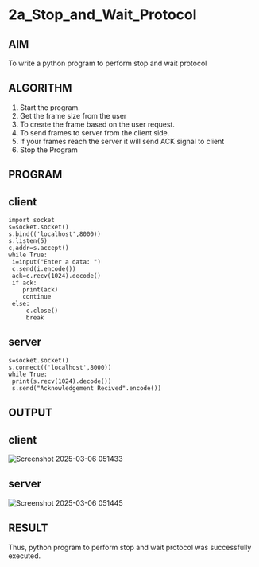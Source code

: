 # 2a_Stop_and_Wait_Protocol
## AIM 
To write a python program to perform stop and wait protocol
## ALGORITHM
1. Start the program.
2. Get the frame size from the user
3. To create the frame based on the user request.
4. To send frames to server from the client side.
5. If your frames reach the server it will send ACK signal to client
6. Stop the Program
## PROGRAM
## client
```
import socket
s=socket.socket()
s.bind(('localhost',8000)) 
s.listen(5)
c,addr=s.accept()
while True:
 i=input("Enter a data: ")
 c.send(i.encode())
 ack=c.recv(1024).decode()
 if ack:
    print(ack)
    continue
 else:
     c.close()
     break
```
## server
```import socket
s=socket.socket()
s.connect(('localhost',8000))
while True:
 print(s.recv(1024).decode())
 s.send("Acknowledgement Recived".encode())
```
## OUTPUT
## client
![Screenshot 2025-03-06 051433](https://github.com/user-attachments/assets/bd07a5cc-2230-4e88-92b5-50da88e3bd5b)
## server
![Screenshot 2025-03-06 051445](https://github.com/user-attachments/assets/891a607f-c402-4879-9536-fd096b38cc96)


## RESULT
Thus, python program to perform stop and wait protocol was successfully executed.
